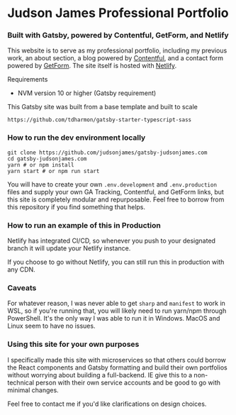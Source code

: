 # Judson James Professional Portfolio
### Built with Gatsby, powered by Contentful, GetForm, and Netlify

This website is to serve as my professional portfolio, including my previous work, an about section, a blog powered by [Contentful](https://www.contentful.com/), and a contact form powered by [GetForm](https://getform.io/). The site itself is hosted with [Netlify](https://www.netlify.com/).

Requirements
- NVM version 10 or higher (Gatsby requirement)


This Gatsby site was built from a base template and built to scale
```
https://github.com/tdharmon/gatsby-starter-typescript-sass
```

### How to run the dev environment locally
```
git clone https://github.com/judsonjames/gatsby-judsonjames.com
cd gatsby-judsonjames.com
yarn # or npm install
yarn start # or npm run start
```
You will have to create your own `.env.development` and `.env.production` files and supply your own GA Tracking, Contentful, and GetForm links, but this site is completely modular and repurposable. Feel free to borrow from this repository if you find something that helps.

### How to run an example of this in Production
Netlify has integrated CI/CD, so whenever you push to your designated branch it will update your Netlify instance.

If you choose to go without Netlify, you can still run this in production with any CDN.

### Caveats
For whatever reason, I was never able to get `sharp` and `manifest` to work in WSL, so if you're running that, you will likely need to run yarn/npm through PowerShell. It's the only way I was able to run it in Windows. MacOS and Linux seem to have no issues.

### Using this site for your own purposes
I specifically made this site with microservices so that others could borrow the React components and Gatsby formatting and build their
own portfolios without worrying about building a full-backend. IE give this to a non-technical person with their own service accounts and be good to go with minimal changes.

Feel free to contact me if you'd like clarifications on design choices. 
